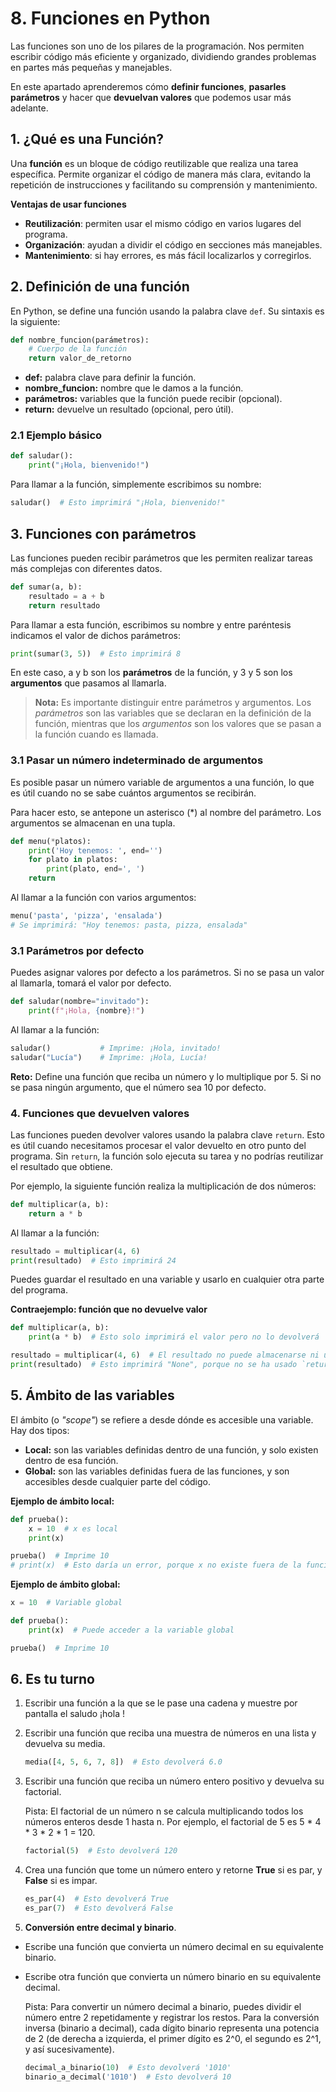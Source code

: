 # 8. Funciones en Python

Las funciones son uno de los pilares de la programación. Nos permiten escribir código más eficiente y organizado, dividiendo grandes problemas en partes más pequeñas y manejables. 

En este apartado aprenderemos cómo **definir funciones**, **pasarles parámetros** y hacer que **devuelvan valores** que podemos usar más adelante.

## 1. ¿Qué es una Función?

Una **función** es un bloque de código reutilizable que realiza una tarea específica. Permite organizar el código de manera más clara, evitando la repetición de instrucciones y facilitando su comprensión y mantenimiento.

**Ventajas de usar funciones**

* **Reutilización**: permiten usar el mismo código en varios lugares del programa.
* **Organización**: ayudan a dividir el código en secciones más manejables.
* **Mantenimiento**: si hay errores, es más fácil localizarlos y corregirlos.

## 2. Definición de una función

En Python, se define una función usando la palabra clave `def`. Su sintaxis es la siguiente:

```py
def nombre_funcion(parámetros):
    # Cuerpo de la función
    return valor_de_retorno
```

* **def:** palabra clave para definir la función.
* **nombre_funcion:** nombre que le damos a la función.
* **parámetros:** variables que la función puede recibir (opcional).
* **return:** devuelve un resultado (opcional, pero útil).

### 2.1 Ejemplo básico

```py
def saludar():
    print("¡Hola, bienvenido!")
```

Para llamar a la función, simplemente escribimos su nombre:

```py
saludar()  # Esto imprimirá "¡Hola, bienvenido!"
```

## 3. Funciones con parámetros

Las funciones pueden recibir parámetros que les permiten realizar tareas más complejas con diferentes datos.

```py
def sumar(a, b):
    resultado = a + b
    return resultado
```

Para llamar a esta función, escribimos su nombre y entre paréntesis indicamos el valor de dichos parámetros:

```py
print(sumar(3, 5))  # Esto imprimirá 8
```

En este caso, a y b son los **parámetros** de la función, y 3 y 5 son los **argumentos** que pasamos al llamarla.

> **Nota:** Es importante distinguir entre parámetros y argumentos. Los
> *parámetros* son las variables que se declaran en la definición de la
> función, mientras que los *argumentos* son los valores que se pasan a la
> función cuando es llamada.

### 3.1 Pasar un número indeterminado de argumentos

Es posible pasar un número variable de argumentos a una función, lo que es útil cuando no se sabe cuántos argumentos se recibirán.

Para hacer esto, se antepone un asterisco (*) al nombre del parámetro. Los argumentos se almacenan en una tupla.

```py
def menu(*platos):
    print('Hoy tenemos: ', end='')
    for plato in platos:
        print(plato, end=', ')
    return
```

Al llamar a la función con varios argumentos: 

```py
menu('pasta', 'pizza', 'ensalada') 
# Se imprimirá: "Hoy tenemos: pasta, pizza, ensalada" 
```

### 3.1 Parámetros por defecto

Puedes asignar valores por defecto a los parámetros. Si no se pasa un valor al llamarla, tomará el valor por defecto.

```py
def saludar(nombre="invitado"):
    print(f"¡Hola, {nombre}!")
```

Al llamar a la función:

```py
saludar()           # Imprime: ¡Hola, invitado!
saludar("Lucía")    # Imprime: ¡Hola, Lucía!
```

**Reto:** Define una función que reciba un número y lo multiplique por 5. Si no se pasa ningún argumento, que el número sea 10 por defecto.

### 4. Funciones que devuelven valores

Las funciones pueden devolver valores usando la palabra clave `return`. Esto es útil cuando necesitamos procesar el valor devuelto en otro punto del programa. Sin `return`, la función solo ejecuta su tarea y no podrías reutilizar el resultado que obtiene.

Por ejemplo, la siguiente función realiza la multiplicación de dos números:

```py
def multiplicar(a, b):
    return a * b
```

Al llamar a la función:

```py
resultado = multiplicar(4, 6)
print(resultado)  # Esto imprimirá 24
```

Puedes guardar el resultado en una variable y usarlo en cualquier otra parte del programa. 

**Contraejemplo: función que no devuelve valor**

```py
def multiplicar(a, b):
    print(a * b)  # Esto solo imprimirá el valor pero no lo devolverá

resultado = multiplicar(4, 6)  # El resultado no puede almacenarse ni usarse
print(resultado)  # Esto imprimirá "None", porque no se ha usado `return`
```

## 5. Ámbito de las variables

El ámbito (o *"scope"*) se refiere a desde dónde es accesible una variable. Hay dos tipos:

* **Local:** son las variables definidas dentro de una función, y solo existen dentro de esa función.
* **Global:** son las variables definidas fuera de las funciones, y son accesibles desde cualquier parte del código.

**Ejemplo de ámbito local:**

```py
def prueba():
    x = 10  # x es local
    print(x)

prueba()  # Imprime 10
# print(x)  # Esto daría un error, porque x no existe fuera de la función
```

**Ejemplo de ámbito global:**

```py
x = 10  # Variable global

def prueba():
    print(x)  # Puede acceder a la variable global

prueba()  # Imprime 10
```

## 6. Es tu turno

1. Escribir una función a la que se le pase una cadena <nombre> y muestre por pantalla el saludo ¡hola <nombre>!
   
2. Escribir una función que reciba una muestra de números en una lista y devuelva su media.

    ```py
    media([4, 5, 6, 7, 8])  # Esto devolverá 6.0
    ```
3. Escribir una función que reciba un número entero positivo y devuelva su factorial.

    Pista: El factorial de un número n se calcula multiplicando todos los números enteros desde 1 hasta n. Por ejemplo, el factorial de 5 es 5 * 4 * 3 * 2 * 1 = 120.

    ```py
    factorial(5)  # Esto devolverá 120
    ```
   
4. Crea una función que tome un número entero y retorne **True** si es par, y **False** si es impar.

    ```py
    es_par(4)  # Esto devolverá True
    es_par(7)  # Esto devolverá False
    ```

5. **Conversión entre decimal y binario**.
* Escribe una función que convierta un número decimal en su equivalente binario.
* Escribe otra función que convierta un número binario en su equivalente decimal.

    Pista: Para convertir un número decimal a binario, puedes dividir el número entre 2 repetidamente y registrar los restos. Para la conversión inversa (binario a decimal), cada dígito binario representa una potencia de 2 (de derecha a izquierda, el primer dígito es 2^0, el segundo es 2^1, y así sucesivamente).

    ```py
    decimal_a_binario(10)  # Esto devolverá '1010'
    binario_a_decimal('1010')  # Esto devolverá 10
    ```

